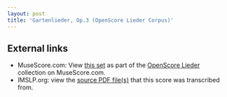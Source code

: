 ```yaml
---
layout: post
title: 'Gartenlieder, Op.3 (OpenScore Lieder Corpus)'
---
```


## External links

- MuseScore.com: View [this set] as part of the [OpenScore Lieder] collection on MuseScore.com.
- IMSLP.org: view the [source PDF file(s)][IMSLP] that this score was transcribed from.

[IMSLP]: https://imslp.org/wiki/Special:ReverseLookup/558571
[this set]: https://musescore.com/openscore-lieder-corpus/sets/5102133
[OpenScore Lieder]: https://musescore.com/openscore-lieder-corpus
